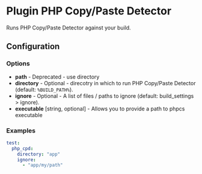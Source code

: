 Plugin PHP Copy/Paste Detector
==============================

Runs PHP Copy/Paste Detector against your build.

Configuration
-------------

### Options

* **path** - Deprecated - use directory
* **directory** - Optional - direcotry in which to run PHP Copy/Paste Detector (default: `%BUILD_PATH%`).
* **ignore** - Optional - A list of files / paths to ignore (default: build_settings > ignore).
* **executable** [string, optional] -  Allows you to provide a path to phpcs executable

### Examples

```yml
test:
  php_cpd:
    directory: "app"
    ignore:
      - "app/my/path"
```

